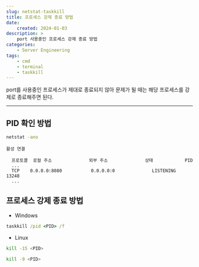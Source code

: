 ```yaml
---
slug: netstat-taskkill
title: 프로세스 강제 종료 방법
date:
    created: 2024-01-03
description: >
    port 사용중인 프로세스 강제 종료 방법
categories:
    - Server Engineering
tags:
    - cmd
    - terminal
    - taskkill
---
```


port를 사용중인 프로세스가 제대로 종료되지 않아 문제가 될 때는 해당 프로세스를 강제로 종료해주면 된다.  

<!-- more -->

---

## PID 확인 방법

```bat
netstat -ano
```
```
활성 연결

  프로토콜  로컬 주소              외부 주소              상태            PID
  ...
  TCP    0.0.0.0:8080           0.0.0.0:0              LISTENING       13248
  ...
```

## 프로세스 강제 종료 방법

- Windows

```bat
taskkill /pid <PID> /f
```

- Linux

```bash
kill -15 <PID>
```

```bash
kill -9 <PID>
```